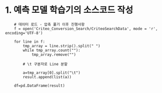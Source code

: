 # 1. 예측 모델 학습기의 소스코드 작성

        # 데이터 로드 - 압축 풀기 이후 진행사항
        f = open('Criteo_Conversion_Search/CriteoSearchData', mode = 'r', encoding='UTF-8')

        for line in f:
            tmp_array = line.strip().split(" ")
            while tmp_array.count(""):
                tmp_array.remove("")

            # \t 구분자로 Line 분할

            a=tmp_array[0].split("\t")
            result.append(list(a))

        df=pd.DataFrame(result)


